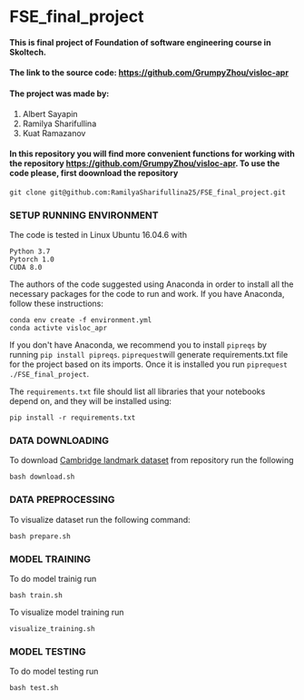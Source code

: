 # FSE_final_project

#### This is final project of Foundation of software engineering course in Skoltech.
#### The link to the source code: https://github.com/GrumpyZhou/visloc-apr
#### The project was made by: 
1) Albert Sayapin
2) Ramilya Sharifullina
3) Kuat Ramazanov

#### In this repository you will find more convenient functions for working with the repository https://github.com/GrumpyZhou/visloc-apr. To use the code please, first doownload the repository 
````
git clone git@github.com:RamilyaSharifullina25/FSE_final_project.git
````

### SETUP RUNNING ENVIRONMENT
The code is tested in Linux Ubuntu 16.04.6 with
````
Python 3.7
Pytorch 1.0
CUDA 8.0
````
The authors of the code suggested using Anaconda in order to install all the necessary packages for the code to run and work. If you have Anaconda, follow these instructions:
````
conda env create -f environment.yml
conda activte visloc_apr
````
If you don't have Anaconda, we recommend you to install ````pipreqs```` by running ````pip install pipreqs````. ````piprequest````will generate requirements.txt file for the project based on its imports. Once it is installed you run ````piprequest ./FSE_final_project````.

The `requirements.txt` file should list all libraries that your notebooks depend on, and they will be installed using:
````
pip install -r requirements.txt
````

### DATA DOWNLOADING
To download [Cambridge landmark dataset](https://www.repository.cam.ac.uk/handle/1810/251342#dataset) from repository run the following
````
bash download.sh
```` 

### DATA PREPROCESSING
To visualize dataset run the following command:
````
bash prepare.sh
````

### MODEL TRAINING
To do model trainig run
````
bash train.sh
````
To visualize model training run 
````
visualize_training.sh
````

### MODEL TESTING
To do model testing run 
````
bash test.sh
````

